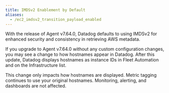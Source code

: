 ```yaml
---
title: IMDSv2 Enablement by Default
aliases:
  - /ec2_imdsv2_transition_payload_enabled
---
```



With the release of Agent v7.64.0, Datadog defaults to using IMDSv2 for enhanced security and consistency in retrieving AWS metadata. 

If you upgrade to Agent v7.64.0 without any custom configuration changes, you may see a change to how hostnames appear in Datadog. After this update, Datadog displays hostnames as instance IDs in Fleet Automation and on the Infrastructure list. 

This change only impacts how hostnames are displayed. Metric tagging continues to use your original hostnames. Monitoring, alerting, and dashboards are not affected.
